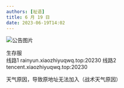 ```yaml
---
authors: [祉语]
title: 6 月 19 日
date: 2023-06-19T14:02
---
```


![公告图片](/anno/23061901.jpg)

生存服  
线路1 rainyun.xiaozhiyuqwq.top:20230 线路2 tencent.xiaozhiyuqwq.top:20230

天气原因，导致原地址无法加入（战术天气原因）
